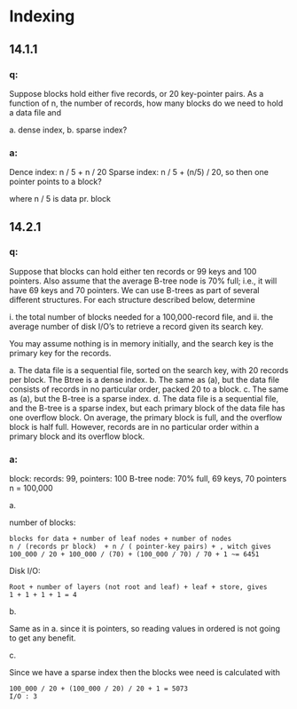 # Indexing

## 14.1.1

### q:
Suppose blocks hold either five records, or 20 key-pointer pairs. As a function of n, the number of records, how many blocks do we need to hold a data file and

a. dense index,
b. sparse index?

### a:

Dence index: n / 5 + n / 20
Sparse index: n / 5 + (n/5) / 20, so then one pointer points to a block?

where n / 5 is data pr. block

## 14.2.1

### q:

Suppose that blocks can hold either ten records or 99 keys and 100 pointers. Also assume that the average B-tree node is 70% full; i.e., it will have 69 keys and 70 pointers. We can use B-trees as part of several different structures. For each structure described below, determine 

i. the total number of blocks needed for a 100,000-record file, and
ii. the average number of disk I/O’s to retrieve a record given its search key.

You may assume nothing is in memory initially, and the search key is the primary key for the records.

a. The data file is a sequential file, sorted on the search key, with 20 records per block. The Btree is a dense index.
b. The same as (a), but the data file consists of records in no particular order, packed 20 to a block.
c. The same as (a), but the B-tree is a sparse index.
d. The data file is a sequential file, and the B-tree is a sparse index, but each primary block of the data file has one overflow block. On average, the primary block is full, and the overflow block is half full. However, records are in no particular order within a primary block and its overflow block.

### a:

block: records: 99, pointers: 100
B-tree node: 70% full, 69 keys, 70 pointers
n = 100,000

a.

number of blocks:

    blocks for data + number of leaf nodes + number of nodes
    n / (records pr block)  + n / ( pointer-key pairs) + , witch gives
    100_000 / 20 + 100_000 / (70) + (100_000 / 70) / 70 + 1 ~= 6451

Disk I/O:

    Root + number of layers (not root and leaf) + leaf + store, gives
    1 + 1 + 1 + 1 = 4

b.

Same as in a. since it is pointers, so reading values in ordered is not going to get any benefit.

c.

Since we have a sparse index then the blocks wee need is calculated with

    100_000 / 20 + (100_000 / 20) / 20 + 1 = 5073
    I/O : 3

